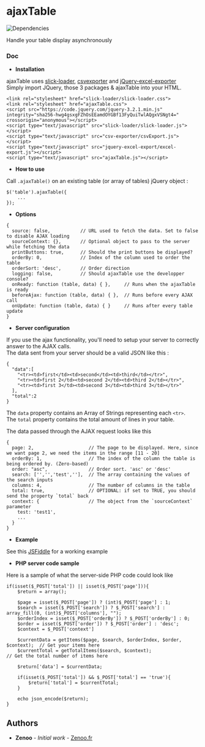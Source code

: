 # ajaxTable

![Dependencies](https://david-dm.org/Zenoo/ajaxTable.svg)

Handle your table display asynchronously

### Doc

* **Installation**

ajaxTable uses [slick-loader](https://www.npmjs.com/package/slick-loader), [csvexporter](https://www.npmjs.com/package/csvexporter) and [jQuery-excel-exporter](https://www.npmjs.com/package/jquery-excel-exporter)  
Simply import JQuery, those 3 packages & ajaxTable into your HTML.
```
<link rel="stylesheet" href="slick-loader/slick-loader.css">
<link rel="stylesheet" href="ajaxTable.css">
<script src="https://code.jquery.com/jquery-3.2.1.min.js" integrity="sha256-hwg4gsxgFZhOsEEamdOYGBf13FyQuiTwlAQgxVSNgt4=" crossorigin="anonymous"></script>
<script type="text/javascript" src="slick-loader/slick-loader.js"></script>
<script type="text/javascript" src="csv-exporter/csvExport.js"></script>
<script type="text/javascript" src="jquery-excel-export/excel-export.js"></script>
<script type="text/javascript" src="ajaxTable.js"></script>
```
* **How to use**

Call `.ajaxTable()` on an existing table (or array of tables) jQuery object :
```
$('table').ajaxTable({
    ...
});
```
* **Options**

```
{
  source: false,           // URL used to fetch the data. Set to false to disable AJAX loading
  sourceContext: {},       // Optional object to pass to the server while fetching the data
  printButtons: true,      // Should the print buttons be displayed?
  orderBy: 0,              // Index of the column used to order the table
  orderSort: 'desc',       // Order direction
  logging: false,          // Should ajaxTable use the developper console?
  onReady: function (table, data) { },     // Runs when the ajaxTable is ready
  beforeAjax: function (table, data) { },  // Runs before every AJAX call
  onUpdate: function (table, data) { }     // Runs after every table update
}
```

* **Server configuration**

If you use the ajax functionality, you'll need to setup your server to correctly answer to the AJAX calls.  
The data sent from your server should be a valid JSON like this :
```
{
  "data":[
    "<tr><td>first</td><td>second</td><td>third</td></tr>",
    "<tr><td>first 2</td><td>second 2</td><td>third 2</td></tr>",
    "<tr><td>first 3</td><td>second 3</td><td>third 3</td></tr>"
  ],
  "total":2
}
```

The `data` property contains an Array of Strings representing each `<tr>`.  
The `total` property contains the total amount of lines in your table.

The data passed through the AJAX request looks like this
```
{
  page: 2,                    // The page to be displayed. Here, since we want page 2, we need the items in the range [11 - 20]
  orderBy: 1,                 // The index of the column the table is being ordered by. (Zero-based)
  order: "asc",               // Order sort. 'asc' or 'desc'
  search: ['','','test',''],  // The array containing the values of the search inputs
  columns: 4,                 // The number of columns in the table
  total: true,                // OPTIONAL: if set to TRUE, you should send the property `total` back
  context: {                  // The object from the `sourceContext` parameter
    test: 'test1',
    ...
  }
}
```

* **Example**

See this [JSFiddle](https://jsfiddle.net/Zenoo0/g4goby5m/) for a working example


* **PHP server code sample**

Here is a sample of what the server-side PHP code could look like
```
if(isset($_POST['total']) || isset($_POST['page'])){
    $return = array();

    $page = isset($_POST['page']) ? (int)$_POST['page'] : 1;
    $search = isset($_POST['search']) ? $_POST['search'] : array_fill(0, (int)$_POST['columns'], "");
    $orderIndex = isset($_POST['orderBy']) ? $_POST['orderBy'] : 0;
    $order = isset($_POST['order']) ? $_POST['order'] : 'desc';
    $context = $_POST['context']

    $currentData = getItems($page, $search, $orderIndex, $order, $context);  // Get your items here
    $currentTotal = getTotalItems($search, $context);                        // Get the total number of items here

    $return['data'] = $currentData;

    if(isset($_POST['total']) && $_POST['total'] == 'true'){
        $return['total'] = $currentTotal;
    }

    echo json_encode($return);
}
``` 

## Authors

* **Zenoo** - *Initial work* - [Zenoo.fr](http://zenoo.fr)
